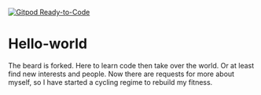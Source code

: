 [![Gitpod Ready-to-Code](https://img.shields.io/badge/Gitpod-Ready--to--Code-blue?logo=gitpod)](https://gitpod.io/#https://github.com/TheForkbeard/Hello-world) 

# Hello-world
The beard is forked. Here to learn code then take over the world. Or at least find new interests and people.
Now there are requests for more about myself, so I have started a cycling regime to rebuild my fitness.
